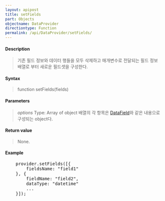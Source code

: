 ```yaml
---
layout: apipost
title: setFields
part: Objects
objectname: DataProvider
directiontype: Function
permalink: /api/DataProvider/setFields/
---
```



#### Description

> 기존 필드 정보와 데이터 행들을 모두 삭제하고 매개변수로 전달되는 필드 정보 배열로 부터 새로운 필드셋을 구성한다.

#### Syntax

> function setFields(fields)

#### Parameters

> *options*
> Type: Array of object
> 배열의 각 항목은 [DataField](/api/DataProvider/)와 같은 내용으로 구성되는 object다. 

#### Return value

> None.

#### Example

<pre class="prettyprint">
    provider.setFields([{
        fieldsName: "field1"
    }, {
        fieldName: "field2",
        dataType: "datetime"
        ...
    }]);
</pre>

